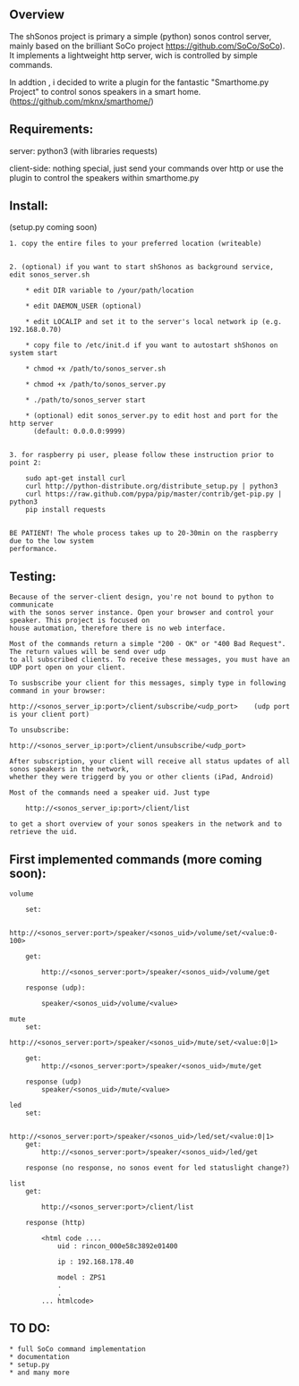 Overview
-------------------------------
	
The shSonos project is primary a simple (python) sonos control server, mainly based on the brilliant SoCo project https://github.com/SoCo/SoCo). 
It implements a lightweight http server, wich is controlled by simple commands.
 
In addtion , i decided to write a plugin for the fantastic "Smarthome.py Project" to control sonos speakers in a smart home. (https://github.com/mknx/smarthome/)

 
Requirements:
--------------------------------

server:	python3 (with libraries requests)

client-side: nothing special, just send your commands over http or use the plugin to control the speakers within
smarthome.py



Install:
--------------------------------

(setup.py coming soon)

	1. copy the entire files to your preferred location (writeable)


	2. (optional) if you want to start shShonos as background service, edit sonos_server.sh

		* edit DIR variable to /your/path/location

		* edit DAEMON_USER (optional)
		
		* edit LOCALIP and set it to the server's local network ip (e.g. 192.168.0.70)

		* copy file to /etc/init.d if you want to autostart shShonos on system start

		* chmod +x /path/to/sonos_server.sh

		* chmod +x /path/to/sonos_server.py
		
		* ./path/to/sonos_server start

		* (optional) edit sonos_server.py to edit host and port for the http server
		  (default: 0.0.0.0:9999)


	3. for raspberry pi user, please follow these instruction prior to point 2:

		sudo apt-get install curl
		curl http://python-distribute.org/distribute_setup.py | python3
		curl https://raw.github.com/pypa/pip/master/contrib/get-pip.py | python3
		pip install requests


	BE PATIENT! The whole process takes up to 20-30min on the raspberry due to the low system
	performance.

Testing:
--------------------------------

	Because of the server-client design, you're not bound to python to communicate 
	with the sonos server instance. Open your browser and control your speaker. This project is focused on
	house automation, therefore there is no web interface.

	Most of the commands return a simple "200 - OK" or "400 Bad Request". The return values will be send over udp 
	to all subscribed clients. To receive these messages, you must have an UDP port open on your client.
	
	To susbscribe your client for this messages, simply type in following command in your browser:
	
	http://<sonos_server_ip:port>/client/subscribe/<udp_port>    (udp port is your client port)
	
	To unsubscribe:
	
	http://<sonos_server_ip:port>/client/unsubscribe/<udp_port>
	
	After subscription, your client will receive all status updates of all sonos speakers in the network, 
	whether	they were triggerd by you or other clients (iPad, Android) 
	
	Most of the commands need a speaker uid. Just type 
	
		http://<sonos_server_ip:port>/client/list
		
	to get a short overview of your sonos speakers in the network and to retrieve the uid.
		

First implemented commands (more coming soon):
-----------------------------------------------

	volume
	
		set:
		
			http://<sonos_server:port>/speaker/<sonos_uid>/volume/set/<value:0-100>
		
		get:
		
			http://<sonos_server:port>/speaker/<sonos_uid>/volume/get

		response (udp):
		
			speaker/<sonos_uid>/volume/<value>
		
	mute
		set:
			http://<sonos_server:port>/speaker/<sonos_uid>/mute/set/<value:0|1>
			
		get:
			http://<sonos_server:port>/speaker/<sonos_uid>/mute/get
			
		response (udp)
			speaker/<sonos_uid>/mute/<value>
	
	led
		set:
				
			http://<sonos_server:port>/speaker/<sonos_uid>/led/set/<value:0|1>
		get:
			http://<sonos_server:port>/speaker/<sonos_uid>/led/get
		
		response (no response, no sonos event for led statuslight change?)
			
	list
		get:
	
			http://<sonos_server:port>/client/list
		
		response (http)
			
			<html code ....
				uid : rincon_000e58c3892e01400

				ip : 192.168.178.40

				model : ZPS1
				.
				.
			... htmlcode>			
			
TO DO:
--------------------------------

	* full SoCo command implementation
	* documentation
	* setup.py
	* and many more
 


	
